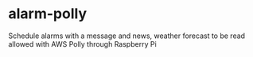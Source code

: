 # alarm-polly
Schedule alarms with a message and news, weather forecast to be read allowed with AWS Polly through Raspberry Pi
